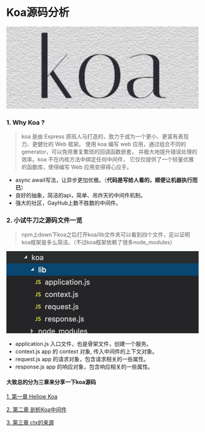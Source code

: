 # Koa源码分析

![image-20180528181625044](./img/koa2.jpeg)

### 1. Why Koa ?
>koa 是由 Express 原班人马打造的，致力于成为一个更小、更富有表现力、更健壮的 Web 框架。 使用 koa 编写 web 应用，通过组合不同的 generator，可以免除重复繁琐的回调函数嵌套， 并极大地提升错误处理的效率。koa 不在内核方法中绑定任何中间件， 它仅仅提供了一个轻量优雅的函数库，使得编写 Web 应用变得得心应手。


- async await写法，让异步更加优雅。（**代码是写给人看的，顺便让机器执行而已**）
- 良好的抽象，简洁的api，简单、吊炸天的中间件机制。
- 强大的社区，GayHub上数不胜数的中间件。

### 2. 小试牛刀之源码文件一览

> npm上down下koa之后打开koa/lib文件夹可以看到四个文件，足以证明koa框架是多么简洁。（不过koa框架依赖了很多node_modules）

![image-20180528181625044](./img/1527502768570.jpg)
- application.js 入口文件，也是骨架文件，创建一个服务。
- context.js app 的 context 对象, 传入中间件的上下文对象。
- request.js app 的请求对象，包含请求相关的一些属性。
- response.js app 的响应对象，包含响应相关的一些属性。

#### 大致总的分为三章来分享一下koa源码

[1. 第一章 Hellow Koa](https://zwhgithub.github.io/koa2/src/application.html)

[2. 第二章 剖析Koa中间件](https://zwhgithub.github.io/koa2/src/middleware.html)

[3. 第三章 ctx的来源](https://zwhgithub.github.io/koa2/src/context.html)
